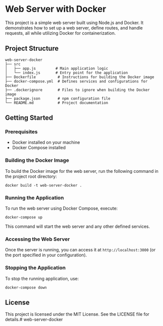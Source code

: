 # Web Server with Docker

This project is a simple web server built using Node.js and Docker. It demonstrates how to set up a web server, define routes, and handle requests, all while utilizing Docker for containerization.

## Project Structure

```
web-server-docker
├── src
│   ├── app.js         # Main application logic
│   └── index.js       # Entry point for the application
├── Dockerfile          # Instructions for building the Docker image
├── docker-compose.yml  # Defines services and configurations for Docker
├── .dockerignore       # Files to ignore when building the Docker image
├── package.json        # npm configuration file
└── README.md           # Project documentation
```

## Getting Started

### Prerequisites

- Docker installed on your machine
- Docker Compose installed

### Building the Docker Image

To build the Docker image for the web server, run the following command in the project root directory:

```
docker build -t web-server-docker .
```

### Running the Application

To run the web server using Docker Compose, execute:

```
docker-compose up
```

This command will start the web server and any other defined services.

### Accessing the Web Server

Once the server is running, you can access it at `http://localhost:3000` (or the port specified in your configuration).

### Stopping the Application

To stop the running application, use:

```
docker-compose down
```

## License

This project is licensed under the MIT License. See the LICENSE file for details.#   w e b - s e r v e r - d o c k e r  
 